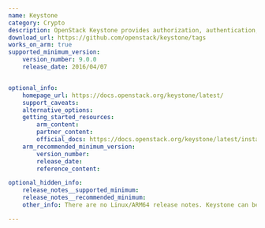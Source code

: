 ```yaml
---
name: Keystone
category: Crypto
description: OpenStack Keystone provides authorization, authentication, and service discovery mechanisms via HTTP primarily for OpenStack projects.
download_url: https://github.com/openstack/keystone/tags
works_on_arm: true
supported_minimum_version:
    version_number: 9.0.0
    release_date: 2016/04/07


optional_info:
    homepage_url: https://docs.openstack.org/keystone/latest/
    support_caveats:
    alternative_options:
    getting_started_resources:
        arm_content:
        partner_content:
        official_docs: https://docs.openstack.org/keystone/latest/install/keystone-install-ubuntu.html
    arm_recommended_minimum_version:
        version_number:
        release_date:
        reference_content:

optional_hidden_info:
    release_notes__supported_minimum:
    release_notes__recommended_minimum:
    other_info: There are no Linux/ARM64 release notes. Keystone can be installed on Ubuntu 22.04 via apt with the minimum version 21.0.0, Ubuntu 20.04 with minimum version 17.0.0, Ubuntu 18.04 with the minimum version 13.0.0 and on Ubuntu 16.04 with the minimum version 9.0.0.

---
```


